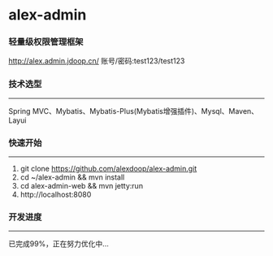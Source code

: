 # alex-admin
### 轻量级权限管理框架
http://alex.admin.jdoop.cn/
账号/密码:test123/test123

### 技术选型
-------------
Spring MVC、Mybatis、Mybatis-Plus(Mybatis增强插件)、Mysql、Maven、Layui

### 快速开始
-------------
1. git clone https://github.com/alexdoop/alex-admin.git
2. cd ~/alex-admin && mvn install
3. cd alex-admin-web && mvn jetty:run
4. http://localhost:8080

### 开发进度
-------------
已完成99%，正在努力优化中...

